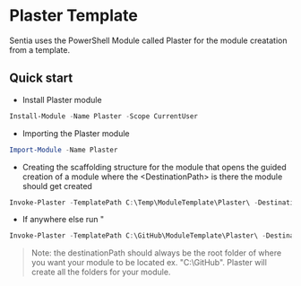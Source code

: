 # Plaster Template

Sentia uses the PowerShell Module called Plaster for the module creatation from a template.

## Quick start

- Install Plaster module

``` powershell
Install-Module -Name Plaster -Scope CurrentUser
```

- Importing the Plaster module

``` powershell
Import-Module -Name Plaster
```

- Creating the scaffolding structure for the module that opens the guided creation of a module
  where the \<DestinationPath> is there the module should get created

``` powershell
Invoke-Plaster -TemplatePath C:\Temp\ModuleTemplate\Plaster\ -DestinationPath '<DestinationPath>'
```

- If anywhere else run "

``` powershell
Invoke-Plaster -TemplatePath C:\GitHub\ModuleTemplate\Plaster\ -DestinationPath '<DestinationPath>'" - ModuleName "Name of the module" -Description "A quick description" -Editor VSCode
```

> Note: the destinationPath should always be the root folder of where you want your module to be located ex. "C:\GitHub\". Plaster will create all the folders for your module.